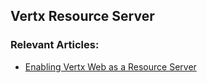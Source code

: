 ## Vertx Resource Server

### Relevant Articles:

- [Enabling Vertx Web as a Resource Server](https://supernovaic.blogspot.com/2020/09/enabling-vertx-web-as-resource-server.html)